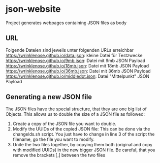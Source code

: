# json-website

Project generates webpages containing JSON files as body

## URL

Folgende Dateien sind jeweils unter folgenden URLs erreichbar  
https://wrinklenose.github.io/data.json: kleine Datei für Testzwecke  
https://wrinklenose.github.io/9mb.json: Datei mit 9mb JSON Payload  
https://wrinklenose.github.io/18mb.json: Datei mit 18mb JSON Payload  
https://wrinklenose.github.io/36mb.json: Datei mit 36mb JSON Payload  
https://wrinklenose.github.io/middledot.json: Datei "Mittelpunkt" JSON Payload

## Generating a new JSON file
The JSON files have the special structure, that they are one big list of Objects. This allows us to double the size of a JSON file as followed:  
1. Create a copy of the JSON file you want to double.  
2. Modify the UUIDs of the copied JSON file: This can be done via the changeIds.sh script. You just have to change in line 3 of the script the filename, go the file you want to modify.  
3. Unite the two files together, by copying them both (original and copy with modified UUIDs) in the new bigger JSON file. Be careful, that you remove the brackets ],[ between the two files  
